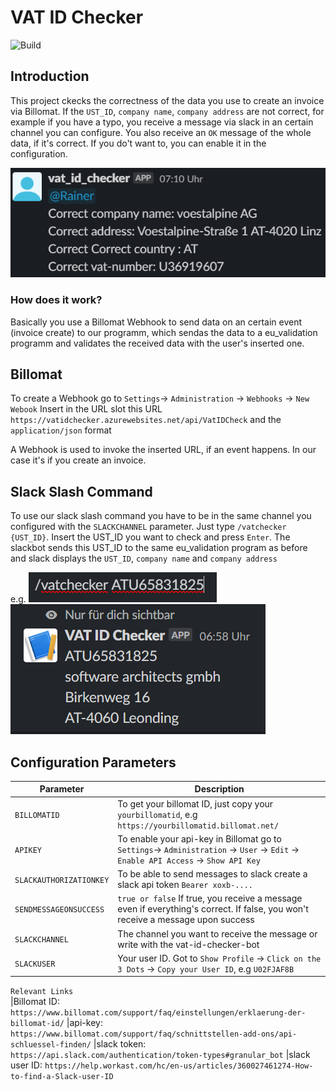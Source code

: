 # VAT ID Checker

![Build](https://github.com/software-architects/vat-id-check/workflows/Deploy%20VAT%20ID%20Checker%20to%20Azure%20Function%20App/badge.svg)

## Introduction

This project ckecks the correctness of the data you use to create an invoice via Billomat.
If the `UST_ID`, `company name`, `company address` are not correct, for example if you have a typo, you receive a message via slack in an certain channel you can configure.
You also receive an `OK` message of the whole data, if it's correct.
If you do't want to, you can enable it in the configuration.

![VatCheckReceive](https://github.com/software-architects/vat-id-check/blob/master/img/vatcheckreceive.png)

### How does it work?
Basically you use a Billomat Webhook to send data on an certain event (invoice create) to our programm, which sendas the data to a eu_validation programm and validates the received data with the user's inserted one.

## Billomat

To create a Webhook go to
`Settings`-> `Administration` -> `Webhooks` -> `New Webook`
Insert in the URL slot this URL `https://vatidchecker.azurewebsites.net/api/VatIDCheck` and the `application/json` format

A Webhook is used to invoke the inserted URL, if an event happens. In our case it's if you create an invoice.

## Slack Slash Command

To use our slack slash command you have to be in the same channel you configured with the `SLACKCHANNEL` parameter.
Just type `/vatchecker {UST_ID}`. 
Insert the UST_ID you want to check and press `Enter`.
The slackbot sends this UST_ID to the same eu_validation program as before and slack displays the `UST_ID`, `company name` and `company address`

e.g. 
![SlackBotSend](https://github.com/software-architects/vat-id-check/blob/master/img/slackbotsend.png)
![SlackBotReceive](https://github.com/software-architects/vat-id-check/blob/master/img/slackbotreceive.png)

## Configuration Parameters


| Parameter                | Description |
| ------------             | ----------- |
| `BILLOMATID`             | To get your billomat ID, just copy your `yourbillomatid`, e.g `https://yourbillomatid.billomat.net/`        |
| `APIKEY`                 | To enable your api-key in Billomat go to `Settings`-> `Administration` -> `User` -> `Edit` -> `Enable API Access` -> `Show API Key`|
| `SLACKAUTHORIZATIONKEY`  | To be able to send messages to slack create a slack api token `Bearer xoxb-....`        |
| `SENDMESSAGEONSUCCESS`   | `true or false` If true, you receive a message even if everything's correct. If false, you won't receive a message upon success        |
| `SLACKCHANNEL`           | The channel you want to receive the message or write with the vat-id-checker-bot         |
| `SLACKUSER`              | Your user ID. Got to `Show Profile` -> `Click on the 3 Dots` -> `Copy your User ID`, e.g `U02FJAF8B`      |

`Relevant Links`         
|Billomat ID: `https://www.billomat.com/support/faq/einstellungen/erklaerung-der-billomat-id/` 
|api-key: `https://www.billomat.com/support/faq/schnittstellen-add-ons/api-schluessel-finden/` 
|slack token: `https://api.slack.com/authentication/token-types#granular_bot` 
|slack user ID: `https://help.workast.com/hc/en-us/articles/360027461274-How-to-find-a-Slack-user-ID`
